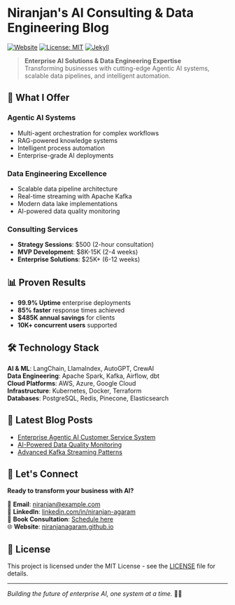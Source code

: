 # Niranjan's AI Consulting & Data Engineering Blog

[![Website](https://img.shields.io/website?url=https%3A%2F%2Fniranjanagaram.github.io)](https://niranjanagaram.github.io)
[![License: MIT](https://img.shields.io/badge/License-MIT-blue.svg)](https://opensource.org/licenses/MIT)
[![Jekyll](https://img.shields.io/badge/Jekyll-4.3.2-red.svg)](https://jekyllrb.com/)

> **Enterprise AI Solutions & Data Engineering Expertise**  
> Transforming businesses with cutting-edge Agentic AI systems, scalable data pipelines, and intelligent automation.

## 🚀 What I Offer

### **Agentic AI Systems**
- Multi-agent orchestration for complex workflows
- RAG-powered knowledge systems
- Intelligent process automation
- Enterprise-grade AI deployments

### **Data Engineering Excellence**
- Scalable data pipeline architecture
- Real-time streaming with Apache Kafka
- Modern data lake implementations
- AI-powered data quality monitoring

### **Consulting Services**
- **Strategy Sessions**: $500 (2-hour consultation)
- **MVP Development**: $8K-15K (2-4 weeks)
- **Enterprise Solutions**: $25K+ (6-12 weeks)

## 📊 Proven Results

- **99.9% Uptime** enterprise deployments
- **85% faster** response times achieved
- **$485K annual savings** for clients
- **10K+ concurrent users** supported

## 🛠️ Technology Stack

**AI & ML**: LangChain, LlamaIndex, AutoGPT, CrewAI  
**Data Engineering**: Apache Spark, Kafka, Airflow, dbt  
**Cloud Platforms**: AWS, Azure, Google Cloud  
**Infrastructure**: Kubernetes, Docker, Terraform  
**Databases**: PostgreSQL, Redis, Pinecone, Elasticsearch  

## 📝 Latest Blog Posts

- [Enterprise Agentic AI Customer Service System](https://niranjanagaram.github.io/2024/12/25/agentic-ai-customer-service-automation/)
- [AI-Powered Data Quality Monitoring](https://niranjanagaram.github.io/2024/12/20/ai-powered-data-quality-monitoring/)
- [Advanced Kafka Streaming Patterns](https://niranjanagaram.github.io/2024/12/15/advanced-kafka-streaming-patterns/)

## 🤝 Let's Connect

**Ready to transform your business with AI?**

📧 **Email**: niranjan@example.com  
💼 **LinkedIn**: [linkedin.com/in/niranjan-agaram](https://linkedin.com/in/niranjan-agaram)  
📅 **Book Consultation**: [Schedule here](https://calendly.com/niranjan-ai)  
🌐 **Website**: [niranjanagaram.github.io](https://niranjanagaram.github.io)

## 📄 License

This project is licensed under the MIT License - see the [LICENSE](LICENSE) file for details.

---

*Building the future of enterprise AI, one system at a time.* 🤖✨